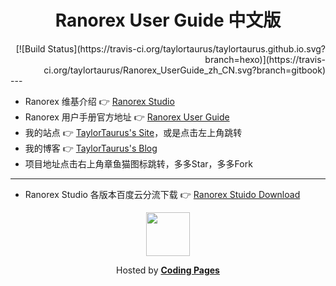 # <div align="center"> Ranorex User Guide 中文版 </div>  

<div align="right">[![Build Status](https://travis-ci.org/taylortaurus/taylortaurus.github.io.svg?branch=hexo)](https://travis-ci.org/taylortaurus/Ranorex_UserGuide_zh_CN.svg?branch=gitbook)</div>
---

- Ranorex 维基介绍 👉 [Ranorex Studio][1]
- Ranorex 用户手册官方地址 👉 [Ranorex User Guide][2]
- 我的站点 👉 [TaylorTaurus's Site][3]，或是点击左上角跳转
- 我的博客 👉 [TaylorTaurus's Blog][4]
- 项目地址点击右上角章鱼猫图标跳转，多多Star，多多Fork

--- 

- Ranorex Studio 各版本百度云分流下载 👉 [Ranorex Stuido Download][5]

<div align="center">
    <a title="Go to Ranorex.xyz" href="https://ranorex.xyz">
        <img align="center" width="70" height="70" src="https://dn-coding-net-production-static.qbox.me/static/f452324a7d42a04f5d11efe5497923cc.svg">
    </a>
    <p align="center">Hosted by <a href="https://pages.coding.me" style="font-weight: bold">Coding Pages</a></p>
</div>

[1]: https://en.wikipedia.org/wiki/Ranorex_Studio
[2]: https://www.ranorex.com/help/latest
[3]: https://taylortaurus.top/
[4]: https://blog.taylortaurus.top
[5]: https://blog.taylortaurus.top/ranorex/

